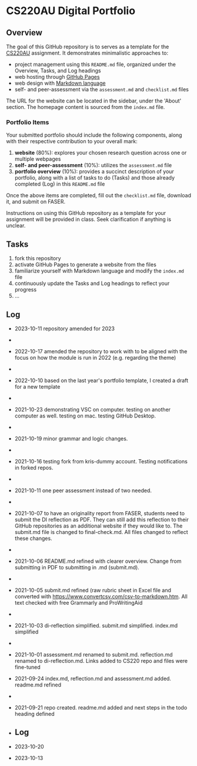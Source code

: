 # CS220AU Digital Portfolio

## Overview
The goal of this GitHub repository is to serves as a template for the [CS220AU](https://navigatingthedigitalworld.com/docs/cs220au) assignment. It demonstrates minimalistic approaches to:

- project management using this `README.md` file, organized under the Overview, Tasks, and Log headings
- web hosting through [GitHub Pages](https://pages.github.com/)
- web design with [Markdown language](https://guides.github.com/features/mastering-markdown/)
- self- and peer-assessment via the `assessment.md` and `checklist.md` files

The URL for the website can be located in the sidebar, under the 'About' section. The homepage content is sourced from the `index.md` file.

### Portfolio Items
Your submitted portfolio should include the following components, along with their respective contribution to your overall mark:

1. **website** (80%): explores your chosen research question across one or multiple webpages
2. **self- and peer-assessment** (10%): utilizes the `assessment.md` file
3. **portfolio overview** (10%): provides a succinct description of your portfolio, along with a list of tasks to do (Tasks) and those already completed (Log) in this `README.md` file

Once the above items are completed, fill out the `checklist.md` file, download it, and submit on FASER.

Instructions on using this GitHub repository as a template for your assignment will be provided in class. Seek clarification if anything is unclear.

## Tasks
1. fork this repository
2. activate GitHub Pages to generate a website from the files
3. familiarize yourself with Markdown language and modify the `index.md` file
4. continuously update the Tasks and Log headings to reflect your progress
5. ... 

## Log
- 2023-10-11 repository amended for 2023
- 
- 2022-10-17 amended the repository to work with to be aligned with the focus on how the module is run in 2022 (e.g. regarding the theme)
- 
- 2022-10-10 based on the last year's portfolio template, I created a draft for a new template
- 
- 2021-10-23 demonstrating VSC on computer. testing on another computer as well. testing on mac. testing GitHub Desktop.
- 
- 2021-10-19 minor grammar and logic changes.
- 
- 2021-10-16 testing fork from kris-dummy account. Testing notifications in forked repos.
- 
- 2021-10-11 one peer assessment instead of two needed.
- 
- 2021-10-07 to have an originality report from FASER, students need to submit the DI reflection as PDF. They can still add this reflection to their GitHub repositories as an additional website if they would like to. The submit.md file is changed to final-check.md. All files changed to reflect these changes.
- 
- 2021-10-06 README.md refined with clearer overview. Change from submitting in PDF to submitting in .md (submit.md).
- 
- 2021-10-05 submit.md refined (raw rubric sheet in Excel file and converted with https://www.convertcsv.com/csv-to-markdown.htm. All text checked with free Grammarly and ProWritingAid
- 
- 2021-10-03 di-reflection simplified. submit.md simplified. index.md simplified
- 
- 2021-10-01 assessment.md renamed to submit.md. reflection.md renamed to di-reflection.md. Links added to CS220 repo and files were fine-tuned
- 2021-09-24 index.md, reflection.md and assessment.md added. readme.md refined
- 
- 2021-09-21 repo created. readme.md added and next steps in the todo heading defined

-  ## Log

-  2023-10-20

-  2023-10-13

